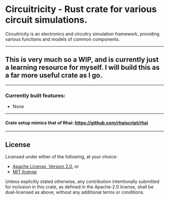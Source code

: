 Circuitricity - Rust crate for various circuit simulations.
============================================

Circuitricity is an electronics and circuitry simulation framework, providing various functions and models of common components.

---
## This is very much so a WIP, and is currently just a learning resource for myself. I will build this as a far more useful crate as I go.

---
### Currently built features:
- None

---
#### Crate setup mimics that of Rhai: https://github.com/rhaiscript/rhai
---
License
-------

Licensed under either of the following, at your choice:

* [Apache License, Version 2.0](https://github.com/rhaiscript/rhai/blob/master/LICENSE-APACHE.txt), or
* [MIT license](https://github.com/rhaiscript/rhai/blob/master/LICENSE-MIT.txt)

Unless explicitly stated otherwise, any contribution intentionally submitted
for inclusion in this crate, as defined in the Apache-2.0 license, shall
be dual-licensed as above, without any additional terms or conditions.